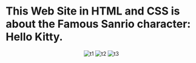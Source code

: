 
<h1>This Web Site in HTML and CSS is about the Famous Sanrio character: Hello Kitty.</h1>
<center>
  
![t1](https://github.com/beladeiasilva/SiteHelloKitty/assets/149193219/249117de-7ad6-4e85-a20e-5e67c25f533f)
![t2](https://github.com/beladeiasilva/SiteHelloKitty/assets/149193219/71526b39-b530-4130-818b-333aea2d740a)
![t3](https://github.com/beladeiasilva/SiteHelloKitty/assets/149193219/b7afbed1-145e-4054-953c-3e6d982caeb4)
</center>
